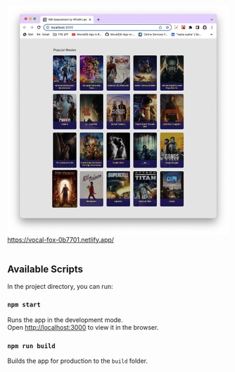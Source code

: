 ![Alt text](/screenShots/screenShot2.png?raw=true "ScreenShot")
<br/>
https://vocal-fox-0b7701.netlify.app/
<br/><br/>

## Available Scripts

In the project directory, you can run:

### `npm start`

Runs the app in the development mode.\
Open [http://localhost:3000](http://localhost:3000) to view it in the browser.

### `npm run build`

Builds the app for production to the `build` folder.
